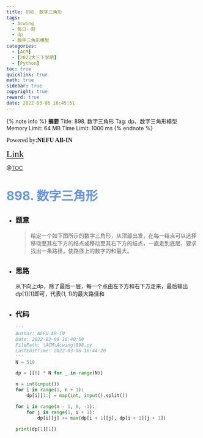 ```yaml
---
title: 898. 数字三角形
tags:
  - Acwing
  - 每日一题
  - dp
  - 数字三角形模型
categories:
  - [ACM]
  - [2022大三下学期]
  - [Python]
toc: true
quicklink: true
math: true
sidebar: true
copyright: true
reward: true
date: 2022-03-06 16:45:51
---
```



{% note info %}
**摘要**
Title: 898. 数字三角形
Tag: dp、数字三角形模型
Memory Limit: 64 MB
Time Limit: 1000 ms
{% endnote %}
<!-- more -->

<font size=3 face=楷体>Powered by:**NEFU AB-IN**</font>

<font color=#FFA500 size=5 face=楷体>[Link](https://www.acwing.com/problem/content/900/)</font>

@[TOC](文章目录)

# <font color=#6495ED size=6>898. 数字三角形</font>

* ## <font size=4 face=粗体>题意</font>

  >给定一个如下图所示的数字三角形，从顶部出发，在每一结点可以选择移动至其左下方的结点或移动至其右下方的结点，一直走到底层，要求找出一条路径，使路径上的数字的和最大。

* ## <font size=4 face=粗体>思路</font>

  从下向上dp，除了最后一层，每一个点由左下方和右下方走来，最后输出$dp[1][1]$即可，代表(1, 1)的最大路径和

* ## <font size=4 face=粗体>代码</font>

  ```python
  '''
  Author: NEFU AB-IN
  Date: 2022-03-06 16:40:50
  FilePath: \ACM\Acwing\898.py
  LastEditTime: 2022-03-06 16:44:20
  '''
  N = 510

  dp = [[0] * N for _ in range(N)]

  n = int(input())
  for i in range(1, n + 1):
      dp[i][1:] = map(int, input().split())

  for i in range(n - 1, 0, -1):
      for j in range(1, i + 1):
          dp[i][j] += max(dp[i + 1][j], dp[i + 1][j + 1])

  print(dp[1][1])

  ```